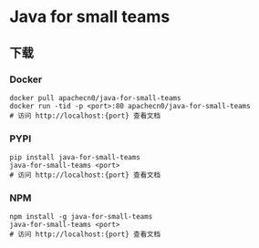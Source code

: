 # Java for small teams

## 下载

### Docker

```
docker pull apachecn0/java-for-small-teams
docker run -tid -p <port>:80 apachecn0/java-for-small-teams
# 访问 http://localhost:{port} 查看文档
```

### PYPI

```
pip install java-for-small-teams
java-for-small-teams <port>
# 访问 http://localhost:{port} 查看文档
```

### NPM

```
npm install -g java-for-small-teams
java-for-small-teams <port>
# 访问 http://localhost:{port} 查看文档
```
